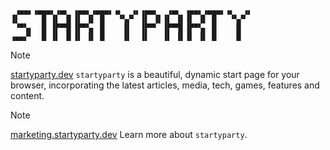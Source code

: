 ```
 ▗▄▄▖▗▄▄▄▖▗▄▖ ▗▄▄▖▗▄▄▄▖▗▖  ▗▖▗▄▄▖  ▗▄▖ ▗▄▄▖▗▄▄▄▖▗▖  ▗▖
▐▌     █ ▐▌ ▐▌▐▌ ▐▌ █   ▝▚▞▘ ▐▌ ▐▌▐▌ ▐▌▐▌ ▐▌ █   ▝▚▞▘
 ▝▀▚▖  █ ▐▛▀▜▌▐▛▀▚▖ █    ▐▌  ▐▛▀▘ ▐▛▀▜▌▐▛▀▚▖ █    ▐▌
▗▄▄▞▘  █ ▐▌ ▐▌▐▌ ▐▌ █    ▐▌  ▐▌   ▐▌ ▐▌▐▌ ▐▌ █    ▐▌
```

> [!NOTE]
> [startyparty.dev](https://startyparty.dev) `startyparty` is a beautiful, dynamic start page for your browser, incorporating the latest articles, media, tech, games, features and content.

> [!NOTE]
> [marketing.startyparty.dev](https://marketing.startyparty.dev) Learn more about `startyparty`.
